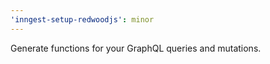 ```yaml
---
'inngest-setup-redwoodjs': minor
---
```


Generate functions for your GraphQL queries and mutations.

